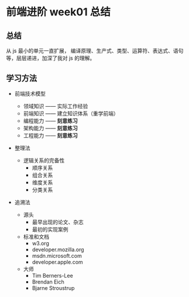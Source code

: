# 前端进阶 week01 总结

## 总结

从 js 最小的单元一直扩展， 编译原理、生产式、类型、运算符、表达式、语句等，层层递进，加深了我对 js 的理解。

## 学习方法

- 前端技术模型

  - 领域知识 —— 实际工作经验
  - 前端知识 —— 建立知识体系（重学前端）
  - 编程能力 —— **刻意练习**
  - 架构能力 —— **刻意练习**
  - 工程能力 —— **刻意练习**

- 整理法
  - 逻辑关系的完备性
    - 顺序关系
    - 组合关系
    - 维度关系
    - 分类关系
- 追溯法
  - 源头
    - 最早出现的论文、杂志
    - 最初的实现案例
  - 标准和文档
    - w3.org
    - developer.mozilla.org
    - msdn.microsoft.com
    - developer.apple.com
  - 大师
    - Tim Berners-Lee
    - Brendan Eich
    - Bjarne Stroustrup

